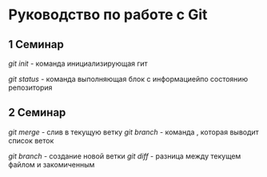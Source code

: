 # Руководство по работе с Git

##  1 Семинар
*git init* - команда инициализирующая гит

*git status* - команда выполняющая блок с информациейпо состоянию репозитория

## 2 Семинар

*git merge* - слив  в текущую ветку
*git branch* - команда , которая выводит список 
веток

*git branch* - создание новой ветки
 *git diff* - разница между текущем файлом и закомиченным